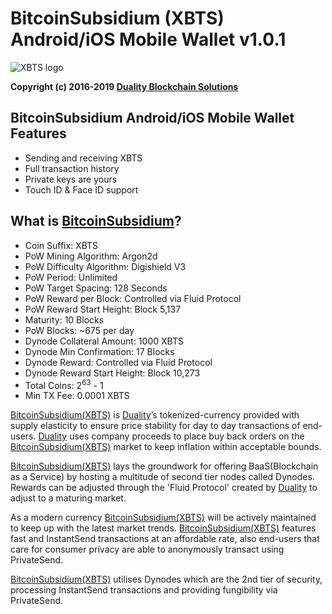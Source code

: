 # **BitcoinSubsidium (XBTS) Android/iOS Mobile Wallet v1.0.1**

![XBTS logo](https://github.com/duality-solutions/BitcoinSubsidium/blob/master/src/qt/res/icons/drk/about.png)

**Copyright (c) 2016-2019 [Duality Blockchain Solutions](https://duality.solutions/)**

BitcoinSubsidium Android/iOS Mobile Wallet Features
----------------
* Sending and receiving XBTS
* Full transaction history
* Private keys are yours
* Touch ID & Face ID support

What is [BitcoinSubsidium](https://duality.solutions/dynamic)?
----------------
* Coin Suffix: XBTS
* PoW Mining Algorithm: Argon2d
* PoW Difficulty Algorithm: Digishield V3
* PoW Period: Unlimited
* PoW Target Spacing: 128 Seconds
* PoW Reward per Block: Controlled via Fluid Protocol
* PoW Reward Start Height: Block 5,137
* Maturity: 10 Blocks
* PoW Blocks: ~675 per day
* Dynode Collateral Amount: 1000 XBTS
* Dynode Min Confirmation: 17 Blocks
* Dynode Reward: Controlled via Fluid Protocol
* Dynode Reward Start Height: Block 10,273
* Total Coins: 2<sup>63</sup> - 1
* Min TX Fee: 0.0001 XBTS


[BitcoinSubsidium(XBTS)](https://duality.solutions/dynamic) is [Duality](https://duality.solutions/)’s tokenized-currency provided with supply elasticity to ensure price stability for day to day transactions of end-users. [Duality](https://duality.solutions/) uses company proceeds to place buy back orders on the [BitcoinSubsidium(XBTS)](https://duality.solutions/dynamic) market to keep inflation within acceptable bounds.

[BitcoinSubsidium(XBTS)](https://duality.solutions/dynamic) lays the groundwork for offering BaaS(Blockchain as a Service) by hosting a multitude of second tier nodes called Dynodes. Rewards can be adjusted through the 'Fluid Protocol' created by [Duality](https://duality.solutions/) to adjust to a maturing market.

As a modern currency [BitcoinSubsidium(XBTS)](https://github.com/duality-solutions/dynamic) will be actively maintained to keep up with the latest market trends. [BitcoinSubsidium(XBTS)](https://github.com/duality-solutions/dynamic) features fast and InstantSend transactions at an affordable rate, also end-users that care for consumer privacy are able to anonymously transact using PrivateSend.

[BitcoinSubsidium(XBTS)](https://github.com/duality-solutions/dynamic) utilises Dynodes which are the 2nd tier of security, processing InstantSend transactions and providing fungibility via PrivateSend.

